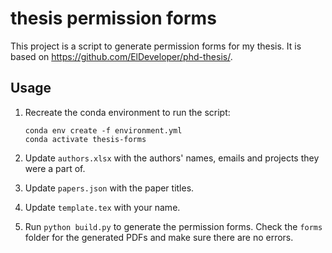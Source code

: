 # thesis permission forms

This project is a script to generate permission forms for my thesis. It is based on https://github.com/ElDeveloper/phd-thesis/.

## Usage

1. Recreate the conda environment to run the script:

    ```
    conda env create -f environment.yml
    conda activate thesis-forms
    ```

2. Update `authors.xlsx` with the authors' names, emails and projects they were a part of.
3. Update `papers.json` with the paper titles.
4. Update `template.tex` with your name.
5. Run `python build.py` to generate the permission forms. Check the `forms` folder for the generated PDFs and make sure there are no errors.
